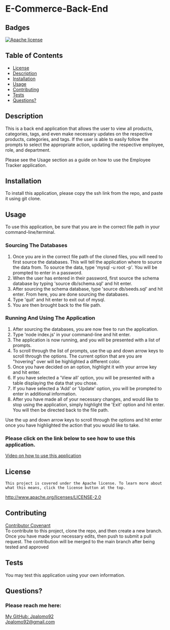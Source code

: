 # E-Commerce-Back-End

  ## Badges
  [![Apache license](https://img.shields.io/badge/License-Apache-brightgreen.svg)](http://www.apache.org/licenses/LICENSE-2.0)

  ## Table of Contents
  * [License](#license)
  * [Description](#description)
  * [Installation](#installation)
  * [Usage](#usage)
  * [Contributing](#contributing)
  * [Tests](#tests)
  * [Questions?](#questions)


  ## Description
  This is a back end application that allows the user to view all products, categories, tags, and even make necessary updates on the respective products, categories, and tags. If the user is able to easily follow the prompts to select the appropriate action, updating the respective employee, role, and department. 
  
  Please see the Usage section as a guide on how to use the Employee Tracker application.


  ## Installation
  To install this application, please copy the ssh link from the repo, and paste it using git clone.

  ## Usage
  To use this application, be sure that you are in the correct file path in your command-line/terminal. 

  ### Sourcing The Databases
  1. Once you are in the correct file path of the cloned files, you will need to first source the databases. This will tell the application where to source the data from. To source the data, type 'mysql -u root -p'. You will be prompted to enter in a password.
  2. When the user has entered in their password, first source the schema database by typing 'source db/schema.sql' and hit enter.
  3. After sourcing the schema database, type 'source db/seeds.sql' and hit enter. From here, you are done sourcing the databases. 
  4. Type 'quit' and hit enter to exit out of mysql. 
  5. You are then brought back to the file path. 

  ### Running And Using The Application
  1. After sourcing the databases, you are now free to run the application. 
  2. Type 'node index.js' in your command-line and hit enter.
  3. The application is now running, and you will be presented with a list of prompts.
  4. To scroll through the list of prompts, use the up and down arrow keys to scroll through the options. The current option that are you are "hovering" over will be highlighted a different color.
  5. Once you have decided on an option, highlight it with your arrow key and hit enter. 
  6. If you have selected a 'View all' option, you will be presented with a table displaying the data that you chose.
  7. If you have selected a 'Add' or 'Update' option, you will be prompted to enter in additional information. 
  8. After you have made all of your necessary changes, and would like to stop using the application, simply highlight the 'Exit' option and hit enter. You will then be directed back to the file path.
  
 Use the up and down arrow keys to scroll through the options and hit enter once you have highlighted the action that you would like to take.

 ### Please click on the link below to see how to use this application.

 [Video on how to use this application](https://drive.google.com/file/d/1-vp799k_4q_l3fIP7Fbuqu0ZeAnYiUim/view)  

  ## License
  
    This project is covered under the Apache license. To learn more about what this means, click the license button at the top.
  http://www.apache.org/licenses/LICENSE-2.0

  ## Contributing
  [Contributor Covenant](https://www.contributor-covenant.org/)  
  To contribute to this project, clone the repo, and then create a new branch. Once you have made your necessary edits, then push to submit a pull request. The contribution will be merged to the main branch after being tested and approved

  ## Tests
  You may test this application using your own information. 

  ## Questions?
  ### Please reach me here: 
  [My GitHub: Jpalomo92](https://github.com/Jpalomo92)  
  Jpalomo92@gmail.com